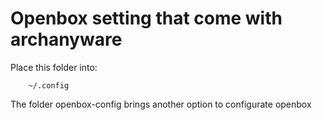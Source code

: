 # Openbox setting that come with archanyware
Place this folder into:

		~/.config

The folder openbox-config brings another option to configurate
openbox
